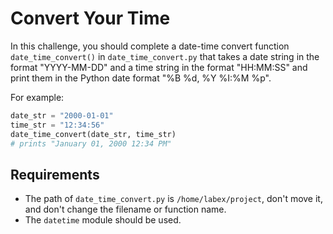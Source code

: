 # Convert Your Time

In this challenge, you should complete a date-time convert function `date_time_convert()` in `date_time_convert.py` that takes a date string in the format "YYYY-MM-DD" and a time string in the format "HH:MM:SS" and print them in the Python date format "%B %d, %Y %I:%M %p".

For example:

```python
date_str = "2000-01-01"
time_str = "12:34:56"
date_time_convert(date_str, time_str)
# prints "January 01, 2000 12:34 PM"
```

## Requirements

- The path of `date_time_convert.py` is `/home/labex/project`, don't move it, and don't change the filename or function name.
- The `datetime` module should be used.

